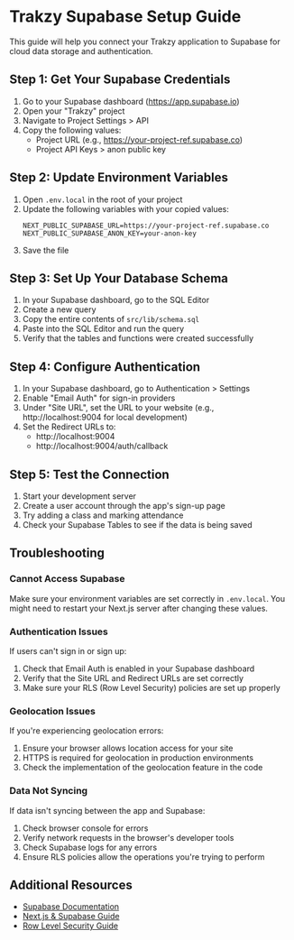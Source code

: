 # Trakzy Supabase Setup Guide

This guide will help you connect your Trakzy application to Supabase for cloud data storage and authentication.

## Step 1: Get Your Supabase Credentials

1. Go to your Supabase dashboard (https://app.supabase.io)
2. Open your "Trakzy" project
3. Navigate to Project Settings > API
4. Copy the following values:
   - Project URL (e.g., https://your-project-ref.supabase.co)
   - Project API Keys > anon public key 

## Step 2: Update Environment Variables

1. Open `.env.local` in the root of your project
2. Update the following variables with your copied values:
   ```
   NEXT_PUBLIC_SUPABASE_URL=https://your-project-ref.supabase.co
   NEXT_PUBLIC_SUPABASE_ANON_KEY=your-anon-key
   ```
3. Save the file

## Step 3: Set Up Your Database Schema

1. In your Supabase dashboard, go to the SQL Editor
2. Create a new query
3. Copy the entire contents of `src/lib/schema.sql` 
4. Paste into the SQL Editor and run the query
5. Verify that the tables and functions were created successfully

## Step 4: Configure Authentication

1. In your Supabase dashboard, go to Authentication > Settings
2. Enable "Email Auth" for sign-in providers
3. Under "Site URL", set the URL to your website (e.g., http://localhost:9004 for local development)
4. Set the Redirect URLs to:
   - http://localhost:9004
   - http://localhost:9004/auth/callback

## Step 5: Test the Connection

1. Start your development server
2. Create a user account through the app's sign-up page
3. Try adding a class and marking attendance
4. Check your Supabase Tables to see if the data is being saved

## Troubleshooting

### Cannot Access Supabase

Make sure your environment variables are set correctly in `.env.local`. You might need to restart your Next.js server after changing these values.

### Authentication Issues

If users can't sign in or sign up:
1. Check that Email Auth is enabled in your Supabase dashboard
2. Verify that the Site URL and Redirect URLs are set correctly
3. Make sure your RLS (Row Level Security) policies are set up properly

### Geolocation Issues

If you're experiencing geolocation errors:
1. Ensure your browser allows location access for your site
2. HTTPS is required for geolocation in production environments
3. Check the implementation of the geolocation feature in the code

### Data Not Syncing

If data isn't syncing between the app and Supabase:
1. Check browser console for errors
2. Verify network requests in the browser's developer tools
3. Check Supabase logs for any errors
4. Ensure RLS policies allow the operations you're trying to perform

## Additional Resources

- [Supabase Documentation](https://supabase.io/docs)
- [Next.js & Supabase Guide](https://supabase.io/docs/guides/with-nextjs)
- [Row Level Security Guide](https://supabase.io/docs/guides/auth/row-level-security) 